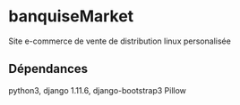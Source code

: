 # banquiseMarket

Site e-commerce de vente de distribution linux personalisée

## Dépendances

python3, django 1.11.6, django-bootstrap3
Pillow
